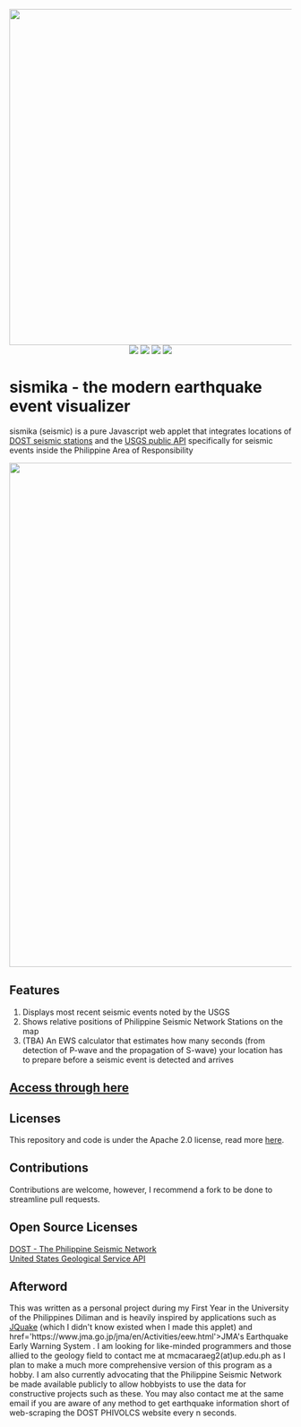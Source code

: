 <p align='center'>
<img width="600" src='https://i.imgur.com/FSRTcmg.png'> <br>
  <img src='https://img.shields.io/badge/HTML5-E34F26?style=for-the-badge&logo=html5&logoColor=white'>
  <img src='https://img.shields.io/badge/CSS3-1572B6?style=for-the-badge&logo=css3&logoColor=white'>
  <img src='https://img.shields.io/badge/JavaScript-F7DF1E?style=for-the-badge&logo=javascript&logoColor=black'>
  <a href='https://sporadictoast.github.io/sismika/'><img src='https://img.shields.io/website-up-down-green-red/http/shields.io.svg'></a>
 </p>
<h1> sismika - the modern earthquake event visualizer </h1>
<p> sismika (seismic) is a pure Javascript web applet that integrates locations of <a href='https://www.phivolcs.dost.gov.ph/vault/html/Seismicity%20Maps/2020/Philippines-Seismic-Network-2020-(December)_.jpg'>DOST seismic stations</a> and the <a href='https://earthquake.usgs.gov/fdsnws/event/1/'>USGS public API</a> specifically for seismic events inside the Philippine Area of Responsibility </p>

<p align='center'>
<img width='900' src='https://i.imgur.com/sB82rat.png'>
</p>
<h2>Features</h2>
<ol>
	<li>Displays most recent seismic events noted by the USGS</li>
	<li>Shows relative positions of Philippine Seismic Network Stations on the map</li>
	<li>(TBA) An EWS calculator that estimates how many seconds (from detection of P-wave and the propagation of S-wave) your location has to prepare before a seismic event is detected and arrives</li>
	</ol>
	<h2><a href='https://sporadictoast.github.io/sismika/'>Access through here</a></h2>
 <h2>Licenses</h2>
	This repository and code is under the Apache 2.0 license, read more <a href='https://github.com/SporadicToast/sismika/blob/main/LICENSE'>here</a>.
	<h2>Contributions</h2>
	Contributions are welcome, however, I recommend a fork to be done to streamline pull requests.
	<h2>Open Source Licenses</h2>
	<a href='https://www.phivolcs.dost.gov.ph/index.php/earthquake/earthquake-monitoring'>DOST - The Philippine Seismic Network</a><br>
	<a href='https://earthquake.usgs.gov/fdsnws/event/1/'>United States Geological Service API</a>
<h2> Afterword </h2>
	This was written as a personal project during my First Year in the University of the Philippines Diliman and is heavily inspired by applications such as <a href='https://jquake.net'>JQuake</a> (which I didn't know existed when I made this applet) and href='https://www.jma.go.jp/jma/en/Activities/eew.html'>JMA's Earthquake Early Warning System </a>. I am looking for like-minded programmers and those allied to the geology field to contact me at mcmacaraeg2(at)up.edu.ph as I plan to make a much more comprehensive version of this program as a hobby. I am also currently advocating that the Philippine Seismic Network be made available publicly to allow hobbyists to use the data for constructive projects such as these. You may also contact me at the same email if you are aware of any method to get earthquake information short of web-scraping the DOST PHIVOLCS website every n seconds.
